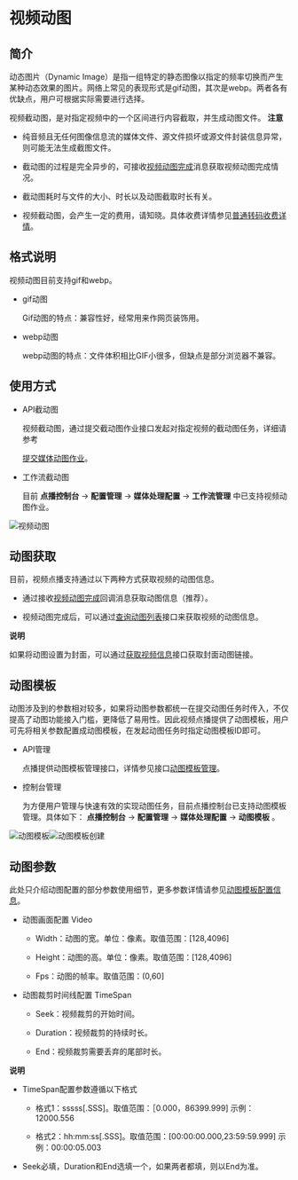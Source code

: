 视频动图 
=========================





简介 
-----------------------

动态图片（Dynamic Image）是指一组特定的静态图像以指定的频率切换而产生某种动态效果的图片。网络上常见的表现形式是gif动图，其次是webp。两者各有优缺点，用户可根据实际需要进行选择。

视频截动图，是对指定视频中的一个区间进行内容截取，并生成动图文件。
**注意**



* 纯音频且无任何图像信息流的媒体文件、源文件损坏或源文件封装信息异常，则可能无法生成截图文件。

  

* 截动图的过程是完全异步的，可接收[视频动图完成](https://help.aliyun.com/document_detail/143490.html)消息获取视频动图完成情况。

  

* 截动图耗时与文件的大小、时长以及动图截取时长有关。

  

* 视频截动图，会产生一定的费用，请知晓。具体收费详情参见[普通转码收费详情](https://www.aliyun.com/price/product?spm=a2c4g.11186623.2.16.6ad476f3AVLuN7#/vod/detail)。

  




格式说明 
-------------------------

视频动图目前支持gif和webp。

* gif动图

  Gif动图的特点：兼容性好，经常用来作网页装饰用。
  




<!-- -->

* webp动图

  webp动图的特点：文件体积相比GIF小很多，但缺点是部分浏览器不兼容。
  




使用方式 
-------------------------

* API截动图

  视频截动图，通过提交截动图作业接口发起对指定视频的截动图任务，详细请参考 

  [提交媒体动图作业](https://help.aliyun.com/document_detail/186842.html)。
  




<!-- -->

* 工作流截动图

  目前 **点播控制台** -\> **配置管理** -\> **媒体处理配置** -\> **工作流管理** 中已支持视频动图作业。
  




![视频动图](//static-aliyun-doc.oss-cn-hangzhou.aliyuncs.com/assets/img/zh-CN/2754783061/p177258.png)

动图获取 
-------------------------

目前，视频点播支持通过以下两种方式获取视频的动图信息。

* 通过接收[视频动图完成](https://help.aliyun.com/document_detail/143490.html)回调消息获取动图信息（推荐）。

  

* 视频动图完成后，可以通过[查询动图列表]()接口来获取视频的动图信息。

  



**说明**

如果将动图设置为封面，可以通过[获取视频信息](/intl.zh-CN/服务端API/媒资管理/音视频管理/获取视频信息.md)接口获取封面动图链接。

动图模板 
-------------------------

动图涉及到的参数相对较多，如果将动图参数都统一在提交动图任务时传入，不仅提高了动图功能接入门槛，更降低了易用性。因此视频点播提供了动图模板，用户可先将相关参数配置成动图模板，在发起动图任务时指定动图模板ID即可。

* API管理

  点播提供动图模板管理接口，详情参见接口[动图模板管理](https://help.aliyun.com/document_detail/141406.html)。
  




<!-- -->

* 控制台管理

  为方便用户管理与快速有效的实现动图任务，目前点播控制台已支持动图模板管理。具体如下： **点播控制台** -\> **配置管理** -\> **媒体处理配置** -\> **动图模板** 。
  




![动图模板](//static-aliyun-doc.oss-cn-hangzhou.aliyuncs.com/assets/img/zh-CN/2754783061/p177259.png)![动图模板创建](//static-aliyun-doc.oss-cn-hangzhou.aliyuncs.com/assets/img/zh-CN/2754783061/p177260.png)

动图参数 
-------------------------

此处只介绍动图配置的部分参数使用细节，更多参数详情请参见[动图模板配置信息](/intl.zh-CN/服务端API/附录/基本数据类型.md)。

* 动图画面配置 Video

  * Width：动图的宽。单位：像素。取值范围：\[128,4096\]

    
  
  * Height：动图的高。单位：像素。取值范围：\[128,4096\]

    
  
  * Fps：动图的帧率。取值范围：(0,60\]

    
  

  




<!-- -->

* 动图裁剪时间线配置 TimeSpan

  * Seek：视频裁剪的开始时间。

    
  
  * Duration：视频裁剪的持续时长。

    
  
  * End：视频裁剪需要丢弃的尾部时长。

    
  

  



**说明**



* TimeSpan配置参数遵循以下格式

  * 格式1：sssss\[.SSS\]。取值范围：［0.000，86399.999\]
    示例：12000.556

    
  
  * 格式2：hh:mm:ss\[.SSS\]。取值范围：\[00:00:00.000,23:59:59.999\]
    示例：00:00:05.003

    
  

  




<!-- -->

* Seek必填，Duration和End选填一个，如果两者都填，则以End为准。

  



